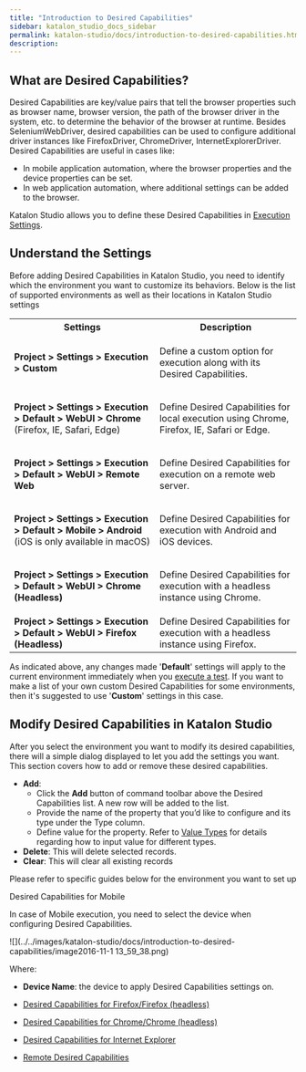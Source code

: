 ```yaml
---
title: "Introduction to Desired Capabilities" 
sidebar: katalon_studio_docs_sidebar
permalink: katalon-studio/docs/introduction-to-desired-capabilities.html 
description: 
---
```

What are Desired Capabilities?
------------------------------

Desired Capabilities are key/value pairs that tell the browser properties such as browser name, browser version, the path of the browser driver in the system, etc. to determine the behavior of the browser at runtime. Besides SeleniumWebDriver, desired capabilities can be used to configure additional driver instances like FirefoxDriver, ChromeDriver, InternetExplorerDriver. Desired Capabilities are useful in cases like:

*   In mobile application automation, where the browser properties and the device properties can be set.
*   In web application automation, where additional settings can be added to the browser.

Katalon Studio allows you to define these Desired Capabilities in [Execution Settings](https://docs.katalon.com/display/KD/Execution+Settings).

Understand the Settings
-----------------------

Before adding Desired Capabilities in Katalon Studio, you need to identify which the environment you want to customize its behaviors. Below is the list of supported environments as well as their locations in Katalon Studio settings

<table class="wrapped confluenceTable"><colgroup><col><col></colgroup><tbody><tr class="xtr-0"><th class="xtd-0-0 confluenceTh">Settings</th><th class="xtd-0-1 confluenceTh">Description</th></tr><tr class="xtr-1"><td class="xtd-1-0 confluenceTd" colspan="1"><div class="content-wrapper"><p><strong>Project &gt; Settings &gt; Execution &gt; Custom</strong></p></div></td><td class="xtd-1-1 confluenceTd" colspan="1"><div class="content-wrapper"><p>Define a custom option for execution along with its Desired Capabilities.</p></div></td></tr><tr class="xtr-2"><td class="xtd-2-0 confluenceTd"><div class="content-wrapper"><p><strong>Project &gt; Settings &gt; Execution &gt; Default &gt; WebUI &gt; Chrome</strong> (Firefox, IE, Safari, Edge)</p></div></td><td class="xtd-2-1 confluenceTd"><div class="content-wrapper"><p>Define Desired Capabilities for local execution using Chrome, Firefox, IE, Safari or Edge.</p></div></td></tr><tr class="xtr-3"><td class="xtd-3-0 confluenceTd" colspan="1"><div class="content-wrapper"><p><strong><strong>Project &gt; Settings &gt; </strong>Execution &gt; Default &gt; WebUI &gt; Remote Web</strong></p></div></td><td class="xtd-3-1 confluenceTd" colspan="1"><div class="content-wrapper"><p>Define Desired Capabilities for execution on a remote web server.</p></div></td></tr><tr class="xtr-4"><td class="xtd-4-0 confluenceTd"><div class="content-wrapper"><p><strong><strong>Project &gt; Settings &gt; </strong>Execution &gt; Default &gt; Mobile &gt; Android</strong> (iOS is only available in macOS)</p></div></td><td class="xtd-4-1 confluenceTd"><div class="content-wrapper"><p>Define Desired Capabilities for execution with Android and iOS devices.</p></div></td></tr><tr class="xtr-5"><td class="xtd-5-0 confluenceTd"><div class="content-wrapper"><p><strong><strong>Project &gt; Settings &gt; </strong>Execution &gt; Default &gt; WebUI &gt; Chrome (Headless)</strong></p></div></td><td class="xtd-5-1 confluenceTd"><div class="content-wrapper"><p>Define Desired Capabilities for execution with a headless instance using Chrome.</p></div></td></tr><tr class="xtr-6"><td class="xtd-6-0 confluenceTd" colspan="1"><strong><strong>Project &gt; Settings &gt; </strong>Execution &gt; Default &gt; WebUI &gt; Firefox (Headless)</strong></td><td class="xtd-6-1 confluenceTd" colspan="1">Define Desired Capabilities for execution with a headless instance using Firefox.</td></tr></tbody></table>

As indicated above, any changes made '**Default**' settings will apply to the current environment immediately when you [execute a test](https://docs.katalon.com/display/KD/Execute+a+Test+Case+or+a+Test+Suite#ExecuteaTestCaseoraTestSuite-ExecuteanEntireTestCaseorTestSuite). If you want to make a list of your own custom Desired Capabilities for some environments, then it's suggested to use '**Custom**' settings in this case.

Modify Desired Capabilities in Katalon Studio
---------------------------------------------

After you select the environment you want to modify its desired capabilities, there will a simple dialog displayed to let you add the settings you want. This section covers how to add or remove these desired capabilities. 

*   **Add**:
    *   Click the **Add** button of command toolbar above the Desired Capabilities list. A new row will be added to the list.
    *   Provide the name of the property that you’d like to configure and its type under the Type column.
    *   Define value for the property. Refer to [Value Types](/display/KD/Value+Types) for details regarding how to input value for different types.
*   **Delete**: This will delete selected records.
*   **Clear**: This will clear all existing records

Please refer to specific guides below for the environment you want to set up

Desired Capabilities for Mobile

In case of Mobile execution, you need to select the device when configuring Desired Capabilities.

![](../../images/katalon-studio/docs/introduction-to-desired-capabilities/image2016-11-1 13_59_38.png)

Where:

*   **Device Name**: the device to apply Desired Capabilities settings on.

*   [Desired Capabilities for Firefox/Firefox (headless)](/pages/viewpage.action?pageId=13700172)
*   [Desired Capabilities for Chrome/Chrome (headless)](/pages/viewpage.action?pageId=13700170)
*   [Desired Capabilities for Internet Explorer](/display/KD/Desired+Capabilities+for+Internet+Explorer)
*   [Remote Desired Capabilities](/display/KD/Remote+Desired+Capabilities)